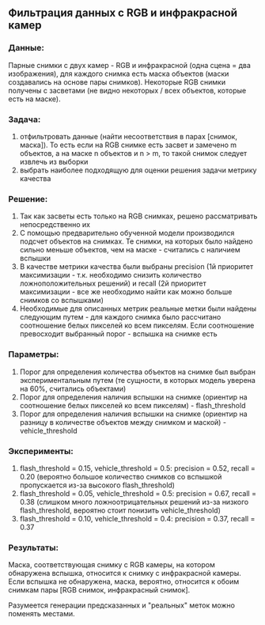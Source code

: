 ## Фильтрация данных с RGB и инфракрасной камер

### Данные: 
Парные снимки с двух камер - RGB и инфракрасной (одна сцена = два изображения), для каждого снимка есть маска объектов (маски создавались на основе пары снимков). Некоторые RGB снимки получены с засветами (не видно некоторых / всех объектов, которые есть на маске).

### Задача: 
1. отфильтровать данные (найти несоответствия в парах [снимок, маска]). То есть если на RGB снимке есть засвет и замечено m объектов, а на маске n объектов и n > m, то такой снимок следует извлечь из выборки
2. выбрать наиболее подходящую для оценки решения задачи метрику качества

### Решение:
1. Так как засветы есть только на RGB снимках, решено рассматривать непосредственно их
2. С помощью предварительно обученной модели производился подсчет объектов на снимках. Те снимки, на которых было найдено сильно меньше объектов, чем на маске - считались с наличием вспышки
3. В качестве метрики качества были выбраны precision (1й приоритет максимизации - т.к. необходимо снизить количество ложноположительных решений) и recall (2й приоритет максимизации - все же необходимо найти как можно больше снимков со вспышками)
4. Необходимые для описанных метрик реальные метки были найдены следующим путем - для каждого снимка было рассчитано соотношение белых пикселей ко всем пикселям. Если соотношение превосходит выбранный порог - вспышка на снимке есть

### Параметры:
1. Порог для определения количества объектов на снимке был выбран экспериментальным путем (те сущности, в которых модель уверена на 60%, считались объектами)
2. Порог для определения наличия вспышки на снимке (ориентир на соотношение белых пикселей ко всем пикселям) - flash_threshold
3. Порог для определения наличия вспышки на снимке (ориентир на разницу в количестве объектов между снимком и маской) - vehicle_threshold

### Эксперименты:
1. flash_threshold = 0.15, vehicle_threshold = 0.5: precision = 0.52, recall = 0.20 (вероятно большое количество снимков со вспышкой пропускается из-за высокого flash_threshold)
2. flash_threshold = 0.05, vehicle_threshold = 0.5: precision = 0.67, recall = 0.38 (слишком много ложноотрицательных решений из-за низкого flash_threshold, вероятно стоит понизить vehicle_threshold)
3. flash_threshold = 0.10, vehicle_threshold = 0.4: precision = 0.37, recall = 0.37 

### Результаты:
Маска, соответствующая снимку с RGB камеры, на котором обнаружена вспышка, относится к снимку с инфракрасной камеры. Если вспышка не обнаружена, маска, вероятно, относится к обоим снимкам пары [RGB снимок, инфракрасный снимок].

Разумеется генерации предсказанных и "реальных" меток можно поменять местами.

